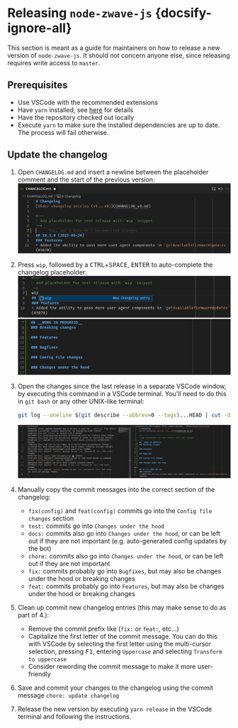 # Releasing `node-zwave-js` {docsify-ignore-all}

This section is meant as a guide for maintainers on how to release a new version of `node-zwave-js`. It should not concern anyone else, since releasing requires write access to `master`.

## Prerequisites

-   Use VSCode with the recommended extensions
-   Have `yarn` installed, see [here](development/intro.md#Prerequisites) for details
-   Have the repository checked out locally
-   Execute `yarn` to make sure the installed dependencies are up to date. The process will fail otherwise.

## Update the changelog

1. Open `CHANGELOG.md` and insert a newline between the placeholder comment and the start of the previous version:
   ![Step 1](../_images/release_step1.png)

2. Press `wip`, followed by a <kbd>CTRL</kbd>+<kbd>SPACE</kbd>, <kbd>ENTER</kbd> to auto-complete the changelog placeholder:
   ![Step 2a](../_images/release_step2a.png)
   ![Step 2b](../_images/release_step2b.png)

3. Open the changes since the last release in a separate VSCode window, by executing this command in a VSCode terminal. You'll need to do this in `git bash` or any other UNIX-like terminal:

    ```bash
    git log --oneline $(git describe --abbrev=0 --tags)...HEAD | cut -d" " -f2- | code -
    ```

    ![Step 3](../_images/release_step3.png)

4. Manually copy the commit messages into the correct section of the changelog:

    - `fix(config)` and `feat(config)` commits go into the `Config file changes` section
    - `test:` commits go into `Changes under the hood`
    - `docs:` commits also go into `Changes under the hood`, or can be left out if they are not important (e.g. auto-generated config updates by the bot)
    - `chore:` commits also go into `Changes under the hood`, or can be left out if they are not important
    - `fix:` commits probably go into `Bugfixes`, but may also be changes under the hood or breaking changes
    - `feat:` commits probably go into `Features`, but may also be changes under the hood or breaking changes

5. Clean up commit new changelog entries (this may make sense to do as part of 4.):

    - Remove the commit prefix like (`fix:` or `feat:`, etc...)
    - Capitalize the first letter of the commit message. You can do this with VSCode by selecting the first letter using the multi-cursor selection, pressing <kbd>F1</kbd>, entering `Uppercase` and selecting `Transform to uppercase`
    - Consider rewording the commit message to make it more user-friendly

6. Save and commit your changes to the changelog using the commit message `chore: update changelog`

7. Release the new version by executing `yarn release` in the VSCode terminal and following the instructions.
